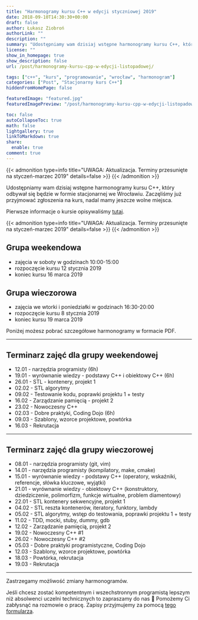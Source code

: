 ```yaml
---
title: "Harmonogramy kursu C++ w edycji styczniowej 2019"
date: 2018-09-10T14:30:30+00:00
draft: false
author: Łukasz Ziobroń
authorLink: ""
description: ""
summary: "Udostępniamy wam dzisiaj wstępne harmonogramy kursu C++, który odbywał się będzie w formie stacjonarnej we Wrocławiu. Zaczęliśmy już przyjmować zgłoszenia na kurs, nadal mamy jeszcze wolne miejsca."
license: ""
show_in_homepage: true
show_description: false
url: /post/harmonogramy-kursu-cpp-w-edycji-listopadowej/

tags: ["c++", "kurs", "programowanie", "wrocław", "harmonogram"]
categories: ["Post", "Stacjonarny kurs C++"]
hiddenFromHomePage: false

featuredImage: "featured.jpg"
featuredImagePreview: "/post/harmonogramy-kursu-cpp-w-edycji-listopadowej/featured.jpg"

toc: false
autoCollapseToc: true
math: false
lightgallery: true
linkToMarkdown: true
share:
  enable: true
comment: true
---
```


{{< admonition type=info title="UWAGA: Aktualizacja. Terminy przesunięte na styczeń-marzec 2019" details=false >}}
{{< /admonition >}}

Udostępniamy wam dzisiaj wstępne harmonogramy kursu C++, który odbywał się będzie w formie stacjonarnej we Wrocławiu. Zaczęliśmy już przyjmować zgłoszenia na kurs, nadal mamy jeszcze wolne miejsca.

Pierwsze informacje o kursie opisywaliśmy [tutaj][1].

{{< admonition type=info title="UWAGA: Aktualizacja. Terminy przesunięte na styczeń-marzec 2019" details=false >}}
{{< /admonition >}}

## Grupa weekendowa

* zajęcia w soboty w godzinach 10:00-15:00
* rozpoczęcie kursu 12 stycznia 2019
* koniec kursu 16 marca 2019

## Grupa wieczorowa

* zajęcia we wtorki i poniedziałki w godzinach 16:30-20:00
* rozpoczęcie kursu 8 stycznia 2019
* koniec kursu 19 marca 2019

Poniżej możesz pobrać szczegółowe harmonogramy w formacie PDF.

* * *

## Terminarz zajęć dla grupy weekendowej

* 12.01 - narzędzia programisty (6h)
* 19.01 - wyrównanie wiedzy - podstawy C++ i obiektowy C++ (6h)
* 26.01 - STL - kontenery, projekt 1
* 02.02 - STL algorytmy
* 09.02 - Testowanie kodu, poprawki projektu 1 + testy
* 16.02 - Zarządzanie pamięcią - projekt 2
* 23.02 - Nowoczesny C++
* 02.03 - Dobre praktyki, Coding Dojo (6h)
* 09.03 - Szablony, wzorce projektowe, powtórka
* 16.03 - Rekrutacja

* * *

## Terminarz zajęć dla grupy wieczorowej

* 08.01 - narzędzia programisty (git, vim)
* 14.01 - narzędzia programisty (kompilatory, make, cmake)
* 15.01 - wyrównanie wiedzy - podstawy C++ (operatory, wskaźniki, referencje, słówka kluczowe, wyjątki)
* 21.01 - wyrównanie wiedzy - obiektowy C++ (konstruktory, dziedziczenie, polimorfizm, funkcje wirtualne, problem diamentowy)
* 22.01 - STL kontenery sekwencyjne, projekt 1
* 04.02 - STL reszta kontenerów, iteratory, funktory, lambdy
* 05.02 - STL algorytmy, wstęp do testowania, poprawki projektu 1 + testy
* 11.02 - TDD, mocki, stuby, dummy, gdb
* 12.02 - Zarządzanie pamięcią, projekt 2
* 19.02 - Nowoczesny C++ #1
* 26.02 - Nowoczesny C++ #2
* 05.03 - Dobre praktyki programistyczne, Coding Dojo
* 12.03 - Szablony, wzorce projektowe, powtórka
* 18.03 - Powtórka, rekrutacja
* 19.03 - Rekrutacja

* * *

Zastrzegamy możliwość zmiany harmonogramów.

Jeśli chcesz zostać kompetentnym i wszechstronnym programistą lepszym niż absolwenci uczelni technicznych to zapraszamy do nas 🙂 Pomożemy Ci zabłysnąć na rozmowie o pracę. Zapisy przyjmujemy za pomocą [tego formularza][2].</p>

 [1]: https://coders.school/post/kurs-c-dla-przyszlych-programistow/
 [2]: https://coders.school/zglos-zainteresowanie/